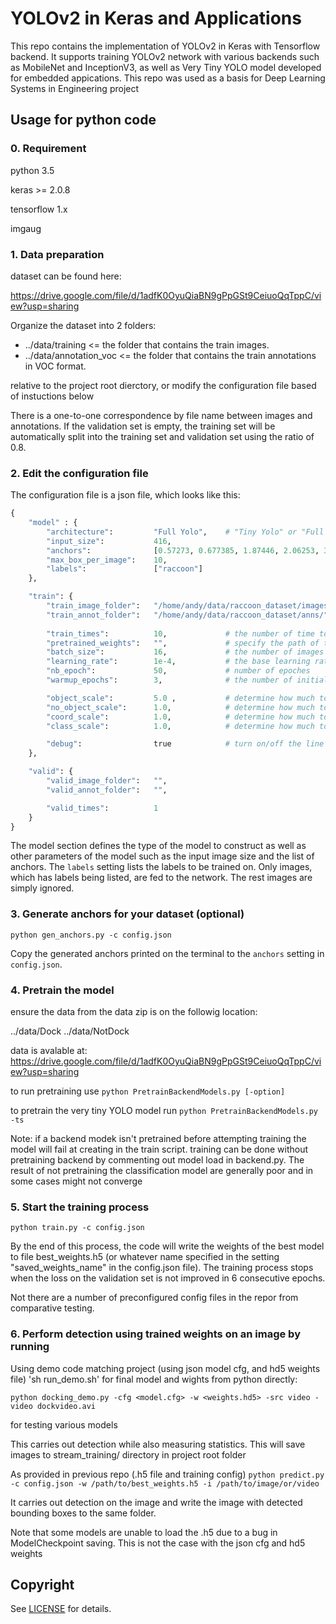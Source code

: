 # YOLOv2 in Keras and Applications

This repo contains the implementation of YOLOv2 in Keras with Tensorflow backend. It supports training YOLOv2 network with various backends such as MobileNet and InceptionV3, as well as Very Tiny YOLO model developed for embedded appications. This repo was used as a basis for Deep Learning Systems in Engineering project

## Usage for python code

### 0. Requirement

python 3.5

keras >= 2.0.8

tensorflow 1.x

imgaug

### 1. Data preparation
dataset can be found here:

https://drive.google.com/file/d/1adfK0OyuQiaBN9gPpGSt9CeiuoQqTppC/view?usp=sharing

Organize the dataset into 2 folders:

+ ../data/training <= the folder that contains the train images.
+ ../data/annotation_voc <= the folder that contains the train annotations in VOC format.

relative to the project root dierctory, or modify the configuration file based of instuctions below

There is a one-to-one correspondence by file name between images and annotations. If the validation set is empty, the training set will be automatically split into the training set and validation set using the ratio of 0.8.

### 2. Edit the configuration file
The configuration file is a json file, which looks like this:

```python
{
    "model" : {
        "architecture":         "Full Yolo",    # "Tiny Yolo" or "Full Yolo" or "MobileNet" or "SqueezeNet" or "Inception3"
        "input_size":           416,
        "anchors":              [0.57273, 0.677385, 1.87446, 2.06253, 3.33843, 5.47434, 7.88282, 3.52778, 9.77052, 9.16828],
        "max_box_per_image":    10,        
        "labels":               ["raccoon"]
    },

    "train": {
        "train_image_folder":   "/home/andy/data/raccoon_dataset/images/",
        "train_annot_folder":   "/home/andy/data/raccoon_dataset/anns/",      
          
        "train_times":          10,             # the number of time to cycle through the training set, useful for small datasets
        "pretrained_weights":   "",             # specify the path of the pretrained weights, but it's fine to start from scratch
        "batch_size":           16,             # the number of images to read in each batch
        "learning_rate":        1e-4,           # the base learning rate of the default Adam rate scheduler
        "nb_epoch":             50,             # number of epoches
        "warmup_epochs":        3,              # the number of initial epochs during which the sizes of the 5 boxes in each cell is forced to match the sizes of the 5 anchors, this trick seems to improve precision emperically

        "object_scale":         5.0 ,           # determine how much to penalize wrong prediction of confidence of object predictors
        "no_object_scale":      1.0,            # determine how much to penalize wrong prediction of confidence of non-object predictors
        "coord_scale":          1.0,            # determine how much to penalize wrong position and size predictions (x, y, w, h)
        "class_scale":          1.0,            # determine how much to penalize wrong class prediction

        "debug":                true            # turn on/off the line that prints current confidence, position, size, class losses and recall
    },

    "valid": {
        "valid_image_folder":   "",
        "valid_annot_folder":   "",

        "valid_times":          1
    }
}

```

The model section defines the type of the model to construct as well as other parameters of the model such as the input image size and the list of anchors. The ```labels``` setting lists the labels to be trained on. Only images, which has labels being listed, are fed to the network. The rest images are simply ignored.

### 3. Generate anchors for your dataset (optional)

`python gen_anchors.py -c config.json`

Copy the generated anchors printed on the terminal to the ```anchors``` setting in ```config.json```.

### 4. Pretrain the model
ensure the data from the data zip is on the followig location:

../data/Dock 
../data/NotDock

data is avalable at: https://drive.google.com/file/d/1adfK0OyuQiaBN9gPpGSt9CeiuoQqTppC/view?usp=sharing

to run pretraining use
`python PretrainBackendModels.py [-option]`

to pretrain the very tiny YOLO model run 
`python PretrainBackendModels.py -ts`

Note: if a backend modek isn't pretrained before attempting training the model will fail at creating in the train script. training can be done without pretraining backend by commenting out model load in backend.py. The result of not pretraining the classification model are generally poor and in some cases might not converge 


### 5. Start the training process

`python train.py -c config.json`

By the end of this process, the code will write the weights of the best model to file best_weights.h5 (or whatever name specified in the setting "saved_weights_name" in the config.json file). The training process stops when the loss on the validation set is not improved in 6 consecutive epochs.

Not there are a number of preconfigured config files in the repor from comparative testing.

### 6. Perform detection using trained weights on an image by running
Using demo code matching project (using json model cfg, and hd5 weights file)
'sh run_demo.sh' for final model and wights
from python directly:

`python docking_demo.py -cfg <model.cfg> -w <weights.hd5> -src video -video dockvideo.avi` 

for testing various models

This carries out detection while also measuring statistics. This will save images to stream_training/ directory in project root folder

As provided in previous repo (.h5 file and training config) 
`python predict.py -c config.json -w /path/to/best_weights.h5 -i /path/to/image/or/video`

It carries out detection on the image and write the image with detected bounding boxes to the same folder.

Note that some models are unable to load the .h5 due to a bug in ModelCheckpoint saving. This is not the case with the json cfg and hd5 weights


## Copyright

See [LICENSE](LICENSE) for details.
